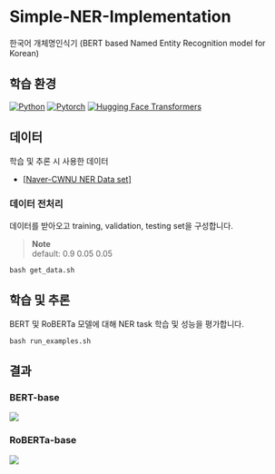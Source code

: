 # Simple-NER-Implementation
한국어 개체명인식기 (BERT based Named Entity Recognition model for Korean)

## 학습 환경
[![Python](https://img.shields.io/badge/python-3.8.5-blue?logo=python&logoColor=FED643)](https://www.python.org/downloads/release/python-385/)
[![Pytorch](https://img.shields.io/badge/pytorch-1.7.1-red?logo=pytorch)](https://pytorch.org/get-started/previous-versions/)
[![Hugging Face Transformers](https://img.shields.io/badge/%F0%9F%A4%97-Transformers|4.24.0-pink?color=FF33CC)](https://github.com/huggingface/transformers)

## 데이터
학습 및 추론 시 사용한 데이터
- [[Naver-CWNU NER Data set]](https://github.com/naver/nlp-challenge/)

### 데이터 전처리
데이터를 받아오고 training, validation, testing set을 구성합니다. 
> **Note** <br>
> default: 0.9 0.05 0.05 
```
bash get_data.sh
```

## 학습 및 추론
BERT 및 RoBERTa 모델에 대해 NER task 학습 및 성능을 평가합니다.
```
bash run_examples.sh
```

## 결과
### BERT-base
<img src=https://user-images.githubusercontent.com/55969260/206592575-91f3039a-07ad-432a-a956-27640b810073.png>

### RoBERTa-base
<img src=https://user-images.githubusercontent.com/55969260/206592626-70d8c755-6a7c-4838-8b31-3a80a8ea3d59.png>
